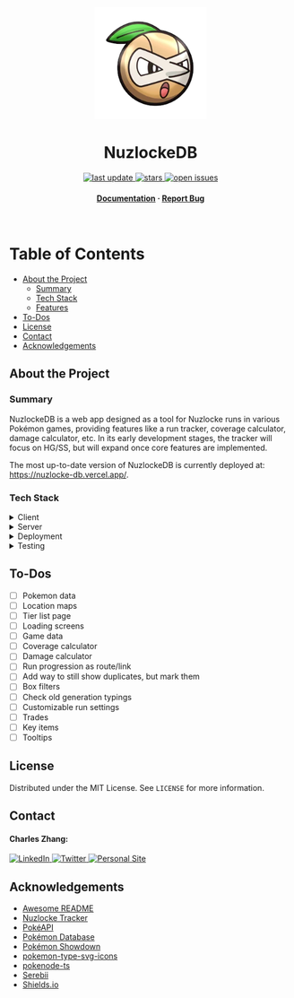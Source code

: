 <div align="center">

<!-- Title -->

<img src="public/assets/images/nuzleaf.webp" alt="logo" width="200" height="auto" />
<h1>NuzlockeDB</h1>

<!-- Badges -->

<p>
    <a href="">
        <img src="https://img.shields.io/github/last-commit/czhangy/nuzlocke-db" alt="last update" />
    </a>
    <a href="https://github.com/czhangy/nuzlocke-db/stargazers">
        <img src="https://img.shields.io/github/stars/czhangy/nuzlocke-db" alt="stars" />
    </a>
    <a href="https://github.com/czhangy/nuzlocke-db/issues/">
        <img src="https://img.shields.io/github/issues/czhangy/nuzlocke-db" alt="open issues" />
</p>
<h4>
    <a href="https://github.com/czhangy/nuzlocke-db">Documentation</a>
    <span> · </span>
    <a href="https://github.com/czhangy/nuzlocke-db/issues">Report Bug</a>
</h4>

</div>

<br />

<!-- Table of Contents -->

# Table of Contents

-   [About the Project](#about-the-project)
    -   [Summary](#summary)
    -   [Tech Stack](#tech-stack)
    -   [Features](#features)
-   [To-Dos](#to-do)
-   [License](#license)
-   [Contact](#contact)
-   [Acknowledgements](#acknowledgements)

<!-- About the Project -->

## About the Project

<!-- Summary -->

### Summary

NuzlockeDB is a web app designed as a tool for Nuzlocke runs in various Pokémon games, providing features like a run tracker, coverage calculator, damage calculator, etc. In its early development stages, the tracker will focus on HG/SS, but will expand once core features are implemented.

The most up-to-date version of NuzlockeDB is currently deployed at: https://nuzlocke-db.vercel.app/.

<!-- Tech Stack -->

### Tech Stack

<!-- Shields.io Badges: https://github.com/Ileriayo/markdown-badges -->

<details>
    <summary>Client</summary>
    <br />
    <a href="https://www.typescriptlang.org/">
        <img src="https://img.shields.io/badge/typescript-%23007ACC.svg?style=for-the-badge&logo=typescript&logoColor=white" alt="TypeScript" />
    </a>
    <a href="https://nextjs.org/">
        <img src="https://img.shields.io/badge/Next-black?style=for-the-badge&logo=next.js&logoColor=white" alt="NextJS" />
    </a>
    <a href="https://reactjs.org/">
        <img src="https://img.shields.io/badge/react-%2320232a.svg?style=for-the-badge&logo=react&logoColor=%2361DAFB" alt="ReactJS" />
    </a>
    <a href="https://sass-lang.com/">
        <img src="https://img.shields.io/badge/SASS-hotpink.svg?style=for-the-badge&logo=SASS&logoColor=white" alt="SASS" />
    </a>
</details>

<details>
    <summary>Server</summary>
    <br />
    <a href="https://www.typescriptlang.org/">
        <img src="https://img.shields.io/badge/typescript-%23007ACC.svg?style=for-the-badge&logo=typescript&logoColor=white" alt="TypeScript" />
    </a>
    <a href="https://nextjs.org/">
        <img src="https://img.shields.io/badge/Next-black?style=for-the-badge&logo=next.js&logoColor=white" alt="NextJS" />
    </a>
</details>
    
<details>
    <summary>Deployment</summary>
    <br />
    <a href="https://www.vercel.com/">
        <img src="https://img.shields.io/badge/-vercel-black?logo=vercel&logoColor=white&style=for-the-badge" alt="Vercel" />
    </a>
</details>

<details>
    <summary>Testing</summary>
    <br />
    <a href="https://jestjs.io/">
        <img src="https://img.shields.io/badge/-jest-%23C21325?style=for-the-badge&logo=jest&logoColor=white" alt="Jest" />
    </a>
    <a href="https://testing-library.com/">
        <img src="https://img.shields.io/badge/-TestingLibrary-%23E33332?style=for-the-badge&logo=testing-library&logoColor=white" alt="Testing Library" />
    </a>
</details>

<!-- To-Do -->

## To-Dos

-   [ ] Pokemon data
-   [ ] Location maps
-   [ ] Tier list page
-   [ ] Loading screens
-   [ ] Game data
-   [ ] Coverage calculator
-   [ ] Damage calculator
-   [ ] Run progression as route/link
-   [ ] Add way to still show duplicates, but mark them
-   [ ] Box filters
-   [ ] Check old generation typings
-   [ ] Customizable run settings
-   [ ] Trades
-   [ ] Key items
-   [ ] Tooltips

## License

Distributed under the MIT License. See `LICENSE` for more information.

<!-- Contact -->

## Contact

#### Charles Zhang:

<a href="https://www.linkedin.com/in/charles-zhang-14746519b/">
    <img src="https://img.shields.io/badge/LinkedIn-0077B5?style=for-the-badge&logo=linkedin&logoColor=white" alt="LinkedIn" />
</a>
<a href="https://twitter.com/czhangy_">
    <img src="https://img.shields.io/badge/Twitter-1DA1F2?style=for-the-badge&logo=twitter&logoColor=white" alt="Twitter" />
</a>
<a href="https://czhangy.io">
    <img src="https://img.shields.io/badge/-personal%20site-darkgrey?logo=code-review&logoColor=white&style=for-the-badge" alt="Personal Site" />
</a>

<!-- Acknowledgments -->

## Acknowledgements

-   [Awesome README](https://github.com/matiassingers/awesome-readme)
-   [Nuzlocke Tracker](https://nuzlocke.app/)
-   [PokéAPI](https://pokeapi.co/)
-   [Pokémon Database](https://pokemondb.net/)
-   [Pokémon Showdown](https://play.pokemonshowdown.com/)
-   [pokemon-type-svg-icons](https://github.com/duiker101/pokemon-type-svg-icons)
-   [pokenode-ts](https://github.com/Gabb-c/pokenode-ts)
-   [Serebii](https://www.serebii.net/)
-   [Shields.io](https://shields.io/)
